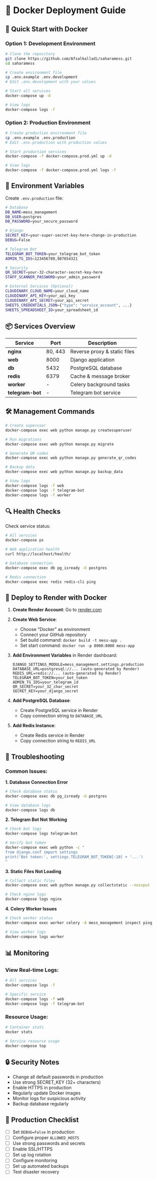 # 🐳 Docker Deployment Guide

## 🚀 Quick Start with Docker

### **Option 1: Development Environment**
```bash
# Clone the repository
git clone https://github.com/Afsalkalladi/saharamess.git
cd saharamess

# Create environment file
cp .env.example .env.development
# Edit .env.development with your values

# Start all services
docker-compose up -d

# View logs
docker-compose logs -f
```

### **Option 2: Production Environment**
```bash
# Create production environment file
cp .env.example .env.production
# Edit .env.production with production values

# Start production services
docker-compose -f docker-compose.prod.yml up -d

# View logs
docker-compose -f docker-compose.prod.yml logs -f
```

## 🔧 Environment Variables

Create `.env.production` file:
```bash
# Database
DB_NAME=mess_management
DB_USER=postgres
DB_PASSWORD=your_secure_password

# Django
SECRET_KEY=your-super-secret-key-here-change-in-production
DEBUG=False

# Telegram Bot
TELEGRAM_BOT_TOKEN=your_telegram_bot_token
ADMIN_TG_IDS=123456789,987654321

# Security
QR_SECRET=your-32-character-secret-key-here
STAFF_SCANNER_PASSWORD=your_admin_password

# External Services (Optional)
CLOUDINARY_CLOUD_NAME=your_cloud_name
CLOUDINARY_API_KEY=your_api_key
CLOUDINARY_API_SECRET=your_api_secret
SHEETS_CREDENTIALS_JSON={"type": "service_account", ...}
SHEETS_SPREADSHEET_ID=your_spreadsheet_id
```

## 📦 Services Overview

| Service | Port | Description |
|---------|------|-------------|
| **nginx** | 80, 443 | Reverse proxy & static files |
| **web** | 8000 | Django application |
| **db** | 5432 | PostgreSQL database |
| **redis** | 6379 | Cache & message broker |
| **worker** | - | Celery background tasks |
| **telegram-bot** | - | Telegram bot service |

## 🛠️ Management Commands

```bash
# Create superuser
docker-compose exec web python manage.py createsuperuser

# Run migrations
docker-compose exec web python manage.py migrate

# Generate QR codes
docker-compose exec web python manage.py generate_qr_codes

# Backup data
docker-compose exec web python manage.py backup_data

# View logs
docker-compose logs -f web
docker-compose logs -f telegram-bot
docker-compose logs -f worker
```

## 🔍 Health Checks

Check service status:
```bash
# All services
docker-compose ps

# Web application health
curl http://localhost/health/

# Database connection
docker-compose exec db pg_isready -U postgres

# Redis connection
docker-compose exec redis redis-cli ping
```

## 🚀 Deploy to Render with Docker

1. **Create Render Account**: Go to [render.com](https://render.com)

2. **Create Web Service**:
   - Choose "Docker" as environment
   - Connect your GitHub repository
   - Set build command: `docker build -t mess-app .`
   - Set start command: `docker run -p 8000:8000 mess-app`

3. **Add Environment Variables** in Render dashboard:
   ```
   DJANGO_SETTINGS_MODULE=mess_management.settings.production
   DATABASE_URL=postgresql://... (auto-generated by Render)
   REDIS_URL=redis://... (auto-generated by Render)
   TELEGRAM_BOT_TOKEN=your_bot_token
   ADMIN_TG_IDS=your_telegram_id
   QR_SECRET=your_32_char_secret
   SECRET_KEY=your_django_secret
   ```

4. **Add PostgreSQL Database**:
   - Create PostgreSQL service in Render
   - Copy connection string to `DATABASE_URL`

5. **Add Redis Instance**:
   - Create Redis service in Render
   - Copy connection string to `REDIS_URL`

## 🔧 Troubleshooting

### Common Issues:

**1. Database Connection Error**
```bash
# Check database status
docker-compose exec db pg_isready -U postgres

# View database logs
docker-compose logs db
```

**2. Telegram Bot Not Working**
```bash
# Check bot logs
docker-compose logs telegram-bot

# Verify bot token
docker-compose exec web python -c "
from django.conf import settings
print('Bot token:', settings.TELEGRAM_BOT_TOKEN[:10] + '...')
"
```

**3. Static Files Not Loading**
```bash
# Collect static files
docker-compose exec web python manage.py collectstatic --noinput

# Check nginx logs
docker-compose logs nginx
```

**4. Celery Worker Issues**
```bash
# Check worker status
docker-compose exec worker celery -A mess_management inspect ping

# View worker logs
docker-compose logs worker
```

## 📊 Monitoring

### View Real-time Logs:
```bash
# All services
docker-compose logs -f

# Specific service
docker-compose logs -f web
docker-compose logs -f telegram-bot
```

### Resource Usage:
```bash
# Container stats
docker stats

# Service resource usage
docker-compose top
```

## 🔒 Security Notes

- Change all default passwords in production
- Use strong SECRET_KEY (32+ characters)
- Enable HTTPS in production
- Regularly update Docker images
- Monitor logs for suspicious activity
- Backup database regularly

## 🎯 Production Checklist

- [ ] Set `DEBUG=False` in production
- [ ] Configure proper `ALLOWED_HOSTS`
- [ ] Use strong passwords and secrets
- [ ] Enable SSL/HTTPS
- [ ] Set up log rotation
- [ ] Configure monitoring
- [ ] Set up automated backups
- [ ] Test disaster recovery
